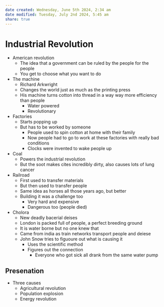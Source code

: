 ```yaml
---
date created: Wednesday, June 5th 2024, 2:34 am
date modified: Tuesday, July 2nd 2024, 5:45 am
share: true
---
```


# Industrial Revolution

- American revolution
  - The idea that a government can be ruled by the people for the people
  - You get to choose what you want to do
- The machine
  - Richard Arkwright
  - Changes the world just as much as the printing press
  - His machine turns cotton into thread in a way way more efficiency than people
    - Water powered
    - Revolutionary
- Factories
  - Starts popping up
  - But has to be worked by someone
    - People used to spin cotton at home with their family
    - Now people had to go to work at these factories with really bad conditions
    - Clocks were invented to wake people up
- Coal
  - Powers the industrial revolution
  - But the soot makes cites incredibly dirty, also causes lots of lung cancer
- Railroad
  - First used to transfer materials
  - But then used to transfer people
  - Same idea as horses all those years ago, but better
  - Building it was a challenge too
    - Very hard and expensive
    - Dangerous too (people died)
- Cholora
  - New deadly bacerial deises
  - London is packed full of people, a perfect breeding ground
  - It is water borne but no one knew that
  - Came from india as train networks transport people and deiese
  - John Snow tries to figuoure out what is causing it
    - Uses the scientific method
    - Figures out the connection
      - Everyone who got sick all drank from the same water pump

## Presenation

- Three causes
  - Agricultural revolution
  - Population explosion
  - Energy revolution
